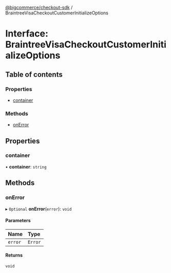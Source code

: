 [@bigcommerce/checkout-sdk](../README.md) / BraintreeVisaCheckoutCustomerInitializeOptions

# Interface: BraintreeVisaCheckoutCustomerInitializeOptions

## Table of contents

### Properties

- [container](BraintreeVisaCheckoutCustomerInitializeOptions.md#container)

### Methods

- [onError](BraintreeVisaCheckoutCustomerInitializeOptions.md#onerror)

## Properties

### container

• **container**: `string`

## Methods

### onError

▸ `Optional` **onError**(`error`): `void`

#### Parameters

| Name | Type |
| :------ | :------ |
| `error` | `Error` |

#### Returns

`void`
